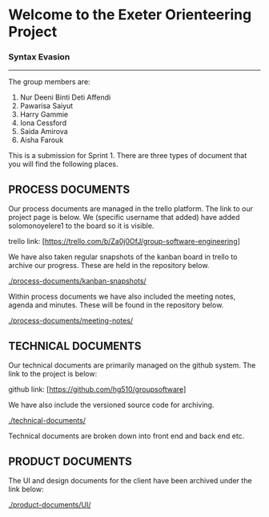 # Welcome to the Exeter Orienteering Project

### Syntax Evasion
___

The group members are:

1. Nur Deeni Binti Deti Affendi
2. Pawarisa Saiyut
3. Harry Gammie
4. Iona Cessford
5. Saida Amirova
6. Aisha Farouk


This is a submission for Sprint 1. There are three types of document that you will find the following places.

## PROCESS DOCUMENTS
Our process documents are managed in the trello platform. The link to our project page is below. We (specific username that added) have added solomonoyelere1 to the board so it is visible.

trello link: [https://trello.com/b/Za0j0OfJ/group-software-engineering]

We have also taken regular snapshots of the kanban board in trello to archive our progress. These are held in the repository below.

[./process-documents/kanban-snapshots/](./process-documents/kanban-snapshots/)

Within process documents we have also included the meeting notes, agenda and minutes. These will be found in the repository below.

[./process-documents/meeting-notes/](./process-documents/meeting-notes/)


## TECHNICAL DOCUMENTS
Our technical documents are primarily managed on the github system. The link to the project is below:

github link: [https://github.com/hg510/groupsoftware]

We have also include the versioned source code for archiving.

[./technical-documents/](./technical-documents/)

Technical documents are broken down into front end and back end etc.  

## PRODUCT DOCUMENTS
The UI and design documents for the client have been archived under the link below:

[./product-documents/UI/](./product-documents/UI/)
